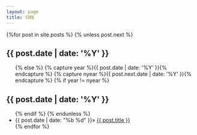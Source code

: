 ```yaml
---
layout: page
title: 归档
---
```


<div>
{%for post in site.posts %}
    {% unless post.next %}
        <h2>{{ post.date | date: '%Y' }}</h2>
        <ul>
    {% else %}
        {% capture year %}{{ post.date | date: '%Y' }}{% endcapture %}
        {% capture nyear %}{{ post.next.date | date: '%Y' }}{% endcapture %}
        {% if year != nyear %}
            </ul>
            <h2 class="page-title">{{ post.date | date: '%Y' }}</h2>
            <ul>
        {% endif %}
    {% endunless %}
    <li><span>{{ post.date | date: "%b %d" }}</span>» <a href="{{ site.baseurl}}{{ post.url }}">{{ post.title }}</a></li>
{% endfor %}
</ul>
</div>
